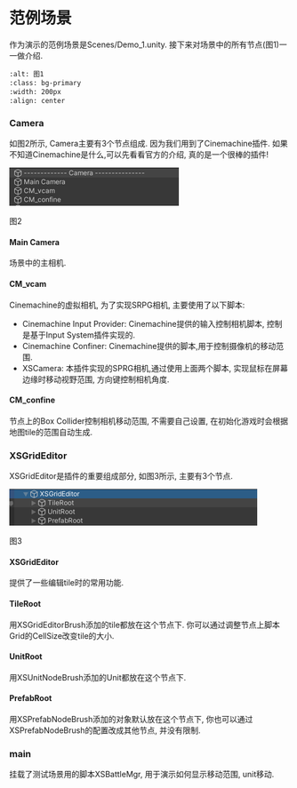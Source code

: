# 范例场景

作为演示的范例场景是Scenes/Demo\_1.unity. 接下来对场景中的所有节点(图1)一一做介绍.

```{image} assets/image7.png
:alt: 图1
:class: bg-primary
:width: 200px
:align: center
```


### Camera

如图2所示, Camera主要有3个节点组成. 因为我们用到了Cinemachine插件. 如果不知道Cinemachine是什么,可以先看看官方的介绍, 真的是一个很棒的插件!

<img src="assets/image (1).png" alt=""><figcaption><p>图2</p></figcaption>

#### Main Camera

场景中的主相机.

#### CM\_vcam

Cinemachine的虚拟相机, 为了实现SRPG相机, 主要使用了以下脚本:

* Cinemachine Input Provider: Cinemachine提供的输入控制相机脚本, 控制是基于Input System插件实现的.
* Cinemachine Confiner: Cinemachine提供的脚本,用于控制摄像机的移动范围.
* XSCamera: 本插件实现的SPRG相机,通过使用上面两个脚本, 实现鼠标在屏幕边缘时移动视野范围, 方向键控制相机角度.

#### CM\_confine

节点上的Box Collider控制相机移动范围, 不需要自己设置, 在初始化游戏时会根据地图tile的范围自动生成.



### XSGridEditor

XSGridEditor是插件的重要组成部分, 如图3所示, 主要有3个节点.

<img src="assets/image(9).png" alt=""><figcaption><p>图3</p></figcaption>

#### XSGridEditor

提供了一些编辑tile时的常用功能.

#### TileRoot

用XSGridEditorBrush添加的tile都放在这个节点下. 你可以通过调整节点上脚本Grid的CellSize改变tile的大小.

#### UnitRoot

用XSUnitNodeBrush添加的Unit都放在这个节点下.

#### PrefabRoot

用XSPrefabNodeBrush添加的对象默认放在这个节点下, 你也可以通过XSPrefabNodeBrush的配置改成其他节点, 并没有限制.

### main

挂载了测试场景用的脚本XSBattleMgr, 用于演示如何显示移动范围, unit移动.
